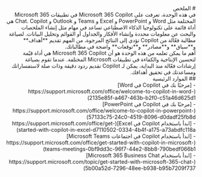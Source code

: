 <div dir="rtl">
# الملخص
</div>

<div dir="rtl">
في هذه الوحدة، تعرفت على Microsoft 365 Copilot في تطبيقات Microsoft 365 المختلفة مثل Word و PowerPoint و Excel و Teams و Outlook و Chat. Copilot هي أداة قائمة على تكنولوجيا الذكاء الاصطناعي تساعد في مهام مثل إنشاء الملخصات والبحث عن معلومات محددة وإنشاء الأفكار والجداول أو القوائم وتحليل البيانات. لصياغة مطالبة فعّالة من Copilot تؤدي إلى النتائج المرجوة، من المهم تقديم **أهداف** و**سياق** و**مصادر** و**توقعات** واضحة في مطالباتك.
</div>

<div dir="rtl">
أهم ما يمكن تعلمه من هذه الوحدة هو أن Microsoft 365 Copilot هي أداة قيّمة لتحسين الإنتاجية والكفاءة في تطبيقات Microsoft المختلفة. عندما تقوم بصياغة إرشادات فعّالة منذ البداية، يمكن لـ Copilot تقديم ردود دقيقة وذات صلة لاستفساراتك ومساعدتك في تحقيق أهدافك.
</div>

<div dir="rtl">
## الموارد الرئيسية
</div>

<div dir="rtl">
- [مرحبًا بك في Copilot في Word](https://support.microsoft.com/office/welcome-to-copilot-in-word-2135e85f-a467-463b-b2f0-c51a46d625d1)
</div>

<div dir="rtl">
- [مرحبًا بك في Copilot في PowerPoint](https://support.microsoft.com/office/welcome-to-copilot-in-powerpoint-57133c75-24c0-4519-8096-d0dadf25fb8d)
</div>

<div dir="rtl">
- [ابدأ باستخدام Copilot في Excel](https://support.microsoft.com/office/get-started-with-copilot-in-excel-d7110502-0334-4b4f-a175-a73abdfc118a)
</div>

<div dir="rtl">
- [ابدأ باستخدام Copilot في اجتماعات Microsoft Teams](https://support.microsoft.com/office/get-started-with-copilot-in-microsoft-teams-meetings-0bf9dd3c-96f7-44e2-8bb8-790bedf066b1)
</div>

<div dir="rtl">
- [ابدأ باستخدام Microsoft 365 Business Chat](https://support.microsoft.com/topic/get-started-with-microsoft-365-chat-5b00a52d-7296-48ee-b938-b95b7209f737)
</div>
